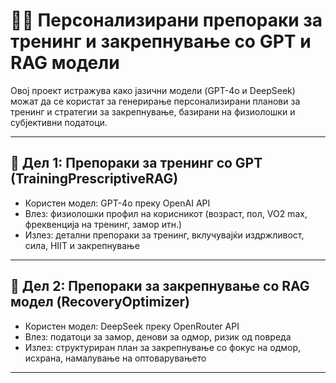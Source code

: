 # 🏋️‍♀️ Персонализирани препораки за тренинг и закрепнување со GPT и RAG модели

Овој проект истражува како јазични модели (GPT-4o и DeepSeek) можат да се користат за генерирање персонализирани планови за тренинг и стратегии за закрепнување, базирани на физиолошки и субјективни податоци.

---

## 🔹 Дел 1: Препораки за тренинг со GPT (TrainingPrescriptiveRAG)

- Користен модел: GPT-4o преку OpenAI API
- Влез: физиолошки профил на корисникот (возраст, пол, VO2 max, фреквенција на тренинг, замор итн.)
- Излез: детални препораки за тренинг, вклучувајќи издржливост, сила, HIIT и закрепнување

---

## 🔹 Дел 2: Препораки за закрепнување со RAG модел (RecoveryOptimizer)

- Користен модел: DeepSeek преку OpenRouter API
- Влез: податоци за замор, денови за одмор, ризик од повреда
- Излез: структуриран план за закрепнување со фокус на одмор, исхрана, намалување на оптоварувањето

---



